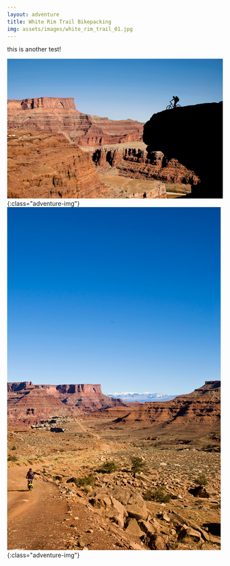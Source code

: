 ```yaml
---
layout: adventure
title: White Rim Trail Bikepacking
img: assets/images/white_rim_trail_01.jpg
---
```

this is another test!

![Picture description](/assets/images/white_rim_trail_01.jpg){:class="adventure-img"}
![Picture description](/assets/images/white-rim-trail/White_Rim_Trail_mountain_bike_07.jpg){:class="adventure-img"}
